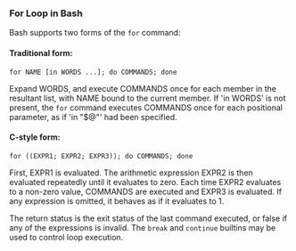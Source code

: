 ### For Loop in Bash

Bash supports two forms of the `for` command:

#### Traditional form:

```
for NAME [in WORDS ...]; do COMMANDS; done
```

Expand WORDS, and execute COMMANDS once for each member in the resultant list, with NAME bound to the current member. If 'in WORDS' is not present, the `for` command executes COMMANDS once for each positional parameter, as if 'in "$@"' had been specified.

#### C-style form:

```
for ((EXPR1; EXPR2; EXPR3)); do COMMANDS; done
```

First, EXPR1 is evaluated. The arithmetic expression EXPR2 is then evaluated repeatedly until it evaluates to zero. Each time EXPR2 evaluates to a non-zero value, COMMANDS are executed and EXPR3 is evaluated. If any expression is omitted, it behaves as if it evaluates to 1.

The return status is the exit status of the last command executed, or false if any of the expressions is invalid. The `break` and `continue` builtins may be used to control loop execution.

